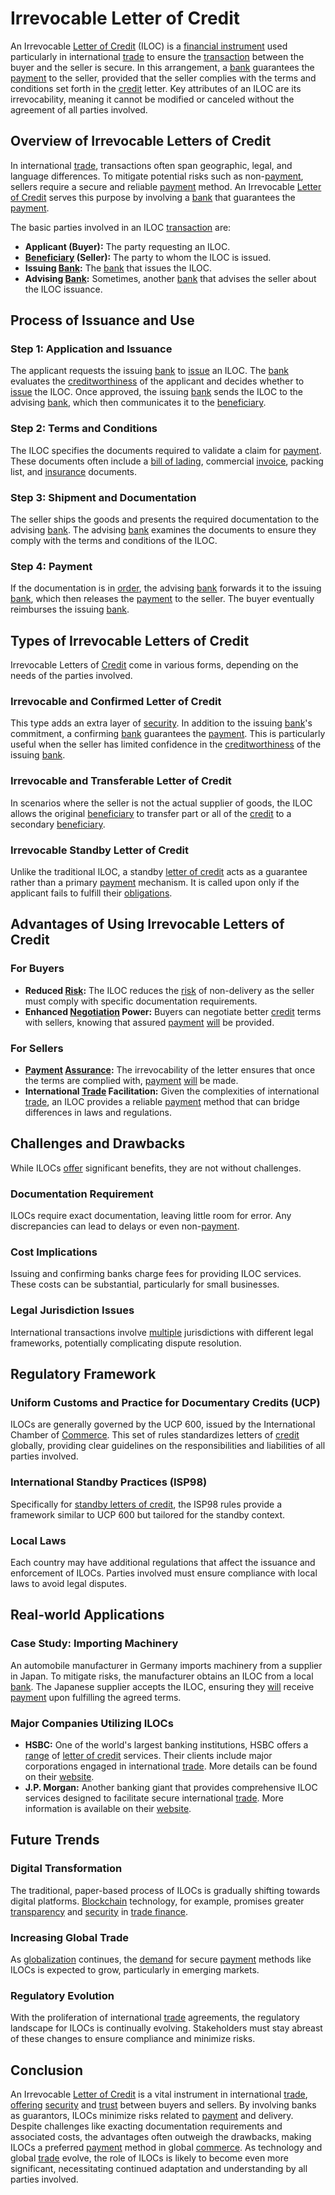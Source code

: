 # Irrevocable Letter of Credit

An Irrevocable [Letter of Credit](../l/letter_of_credit.md) (ILOC) is a [financial instrument](../f/financial_instrument.md) used particularly in international [trade](../t/trade.md) to ensure the [transaction](../t/transaction.md) between the buyer and the seller is secure. In this arrangement, a [bank](../b/bank.md) guarantees the [payment](../p/payment.md) to the seller, provided that the seller complies with the terms and conditions set forth in the [credit](../c/credit.md) letter. Key attributes of an ILOC are its irrevocability, meaning it cannot be modified or canceled without the agreement of all parties involved.

## Overview of Irrevocable Letters of Credit

In international [trade](../t/trade.md), transactions often span geographic, legal, and language differences. To mitigate potential risks such as non-[payment](../p/payment.md), sellers require a secure and reliable [payment](../p/payment.md) method. An Irrevocable [Letter of Credit](../l/letter_of_credit.md) serves this purpose by involving a [bank](../b/bank.md) that guarantees the [payment](../p/payment.md). 

The basic parties involved in an ILOC [transaction](../t/transaction.md) are:
- **Applicant (Buyer):** The party requesting an ILOC.
- **[Beneficiary](../b/beneficiary.md) (Seller):** The party to whom the ILOC is issued.
- **Issuing [Bank](../b/bank.md):** The [bank](../b/bank.md) that issues the ILOC.
- **Advising [Bank](../b/bank.md):** Sometimes, another [bank](../b/bank.md) that advises the seller about the ILOC issuance.

## Process of Issuance and Use

### Step 1: Application and Issuance
The applicant requests the issuing [bank](../b/bank.md) to [issue](../i/issue.md) an ILOC. The [bank](../b/bank.md) evaluates the [creditworthiness](../c/creditworthiness.md) of the applicant and decides whether to [issue](../i/issue.md) the ILOC. Once approved, the issuing [bank](../b/bank.md) sends the ILOC to the advising [bank](../b/bank.md), which then communicates it to the [beneficiary](../b/beneficiary.md).

### Step 2: Terms and Conditions
The ILOC specifies the documents required to validate a claim for [payment](../p/payment.md). These documents often include a [bill of lading](../b/bill_of_lading.md), commercial [invoice](../i/invoice.md), packing list, and [insurance](../i/insurance.md) documents.

### Step 3: Shipment and Documentation
The seller ships the goods and presents the required documentation to the advising [bank](../b/bank.md). The advising [bank](../b/bank.md) examines the documents to ensure they comply with the terms and conditions of the ILOC.

### Step 4: Payment
If the documentation is in [order](../o/order.md), the advising [bank](../b/bank.md) forwards it to the issuing [bank](../b/bank.md), which then releases the [payment](../p/payment.md) to the seller. The buyer eventually reimburses the issuing [bank](../b/bank.md).

## Types of Irrevocable Letters of Credit

Irrevocable Letters of [Credit](../c/credit.md) come in various forms, depending on the needs of the parties involved.

### Irrevocable and Confirmed Letter of Credit
This type adds an extra layer of [security](../s/security.md). In addition to the issuing [bank](../b/bank.md)'s commitment, a confirming [bank](../b/bank.md) guarantees the [payment](../p/payment.md). This is particularly useful when the seller has limited confidence in the [creditworthiness](../c/creditworthiness.md) of the issuing [bank](../b/bank.md).

### Irrevocable and Transferable Letter of Credit
In scenarios where the seller is not the actual supplier of goods, the ILOC allows the original [beneficiary](../b/beneficiary.md) to transfer part or all of the [credit](../c/credit.md) to a secondary [beneficiary](../b/beneficiary.md).

### Irrevocable Standby Letter of Credit
Unlike the traditional ILOC, a standby [letter of credit](../l/letter_of_credit.md) acts as a guarantee rather than a primary [payment](../p/payment.md) mechanism. It is called upon only if the applicant fails to fulfill their [obligations](../o/obligation.md).

## Advantages of Using Irrevocable Letters of Credit

### For Buyers
- **Reduced [Risk](../r/risk.md):** The ILOC reduces the [risk](../r/risk.md) of non-delivery as the seller must comply with specific documentation requirements.
- **Enhanced [Negotiation](../n/negotiation.md) Power:** Buyers can negotiate better [credit](../c/credit.md) terms with sellers, knowing that assured [payment](../p/payment.md) [will](../w/will.md) be provided.

### For Sellers
- **[Payment](../p/payment.md) [Assurance](../a/assurance.md):** The irrevocability of the letter ensures that once the terms are complied with, [payment](../p/payment.md) [will](../w/will.md) be made.
- **International [Trade](../t/trade.md) Facilitation:** Given the complexities of international [trade](../t/trade.md), an ILOC provides a reliable [payment](../p/payment.md) method that can bridge differences in laws and regulations.

## Challenges and Drawbacks

While ILOCs [offer](../o/offer.md) significant benefits, they are not without challenges.

### Documentation Requirement
ILOCs require exact documentation, leaving little room for error. Any discrepancies can lead to delays or even non-[payment](../p/payment.md).

### Cost Implications
Issuing and confirming banks charge fees for providing ILOC services. These costs can be substantial, particularly for small businesses.

### Legal Jurisdiction Issues
International transactions involve [multiple](../m/multiple.md) jurisdictions with different legal frameworks, potentially complicating dispute resolution.

## Regulatory Framework

### Uniform Customs and Practice for Documentary Credits (UCP)
ILOCs are generally governed by the UCP 600, issued by the International Chamber of [Commerce](../c/commerce.md). This set of rules standardizes letters of [credit](../c/credit.md) globally, providing clear guidelines on the responsibilities and liabilities of all parties involved.

### International Standby Practices (ISP98)
Specifically for [standby letters of credit](../s/standby_letters_of_credit.md), the ISP98 rules provide a framework similar to UCP 600 but tailored for the standby context.

### Local Laws
Each country may have additional regulations that affect the issuance and enforcement of ILOCs. Parties involved must ensure compliance with local laws to avoid legal disputes.

## Real-world Applications

### Case Study: Importing Machinery
An automobile manufacturer in Germany imports machinery from a supplier in Japan. To mitigate risks, the manufacturer obtains an ILOC from a local [bank](../b/bank.md). The Japanese supplier accepts the ILOC, ensuring they [will](../w/will.md) receive [payment](../p/payment.md) upon fulfilling the agreed terms.

### Major Companies Utilizing ILOCs
- **HSBC:** One of the world's largest banking institutions, HSBC offers a [range](../r/range.md) of [letter of credit](../l/letter_of_credit.md) services. Their clients include major corporations engaged in international [trade](../t/trade.md). More details can be found on their [website](https://www.hsbc.com/).
- **J.P. Morgan:** Another banking giant that provides comprehensive ILOC services designed to facilitate secure international [trade](../t/trade.md). More information is available on their [website](https://www.jpmorganchase.com/).

## Future Trends

### Digital Transformation
The traditional, paper-based process of ILOCs is gradually shifting towards digital platforms. [Blockchain](../b/blockchain_in_trading.md) technology, for example, promises greater [transparency](../t/transparency.md) and [security](../s/security.md) in [trade finance](../t/trade_finance.md).

### Increasing Global Trade
As [globalization](../g/globalization.md) continues, the [demand](../d/demand.md) for secure [payment](../p/payment.md) methods like ILOCs is expected to grow, particularly in emerging markets.

### Regulatory Evolution
With the proliferation of international [trade](../t/trade.md) agreements, the regulatory landscape for ILOCs is continually evolving. Stakeholders must stay abreast of these changes to ensure compliance and minimize risks.

## Conclusion

An Irrevocable [Letter of Credit](../l/letter_of_credit.md) is a vital instrument in international [trade](../t/trade.md), [offering](../o/offering.md) [security](../s/security.md) and [trust](../t/trust.md) between buyers and sellers. By involving banks as guarantors, ILOCs minimize risks related to [payment](../p/payment.md) and delivery. Despite challenges like exacting documentation requirements and associated costs, the advantages often outweigh the drawbacks, making ILOCs a preferred [payment](../p/payment.md) method in global [commerce](../c/commerce.md). As technology and global [trade](../t/trade.md) evolve, the role of ILOCs is likely to become even more significant, necessitating continued adaptation and understanding by all parties involved.